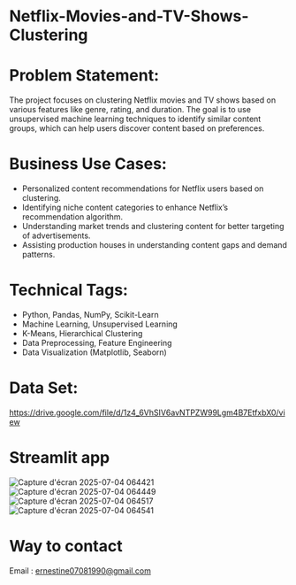 # Netflix-Movies-and-TV-Shows-Clustering

# Problem Statement:

 The project focuses on clustering Netflix movies and TV shows based on various features like genre, rating, and duration. The goal is to use unsupervised machine learning techniques to identify similar content groups, which can help users discover content based on preferences.

# Business Use Cases:

* Personalized content recommendations for Netflix users based on clustering.
* Identifying niche content categories to enhance Netflix’s recommendation algorithm.
* Understanding market trends and clustering content for better targeting of advertisements.
* Assisting production houses in understanding content gaps and demand patterns.

# Technical Tags:

* Python, Pandas, NumPy, Scikit-Learn
* Machine Learning, Unsupervised Learning
* K-Means, Hierarchical Clustering
* Data Preprocessing, Feature Engineering
* Data Visualization (Matplotlib, Seaborn)

# Data Set:

https://drive.google.com/file/d/1z4_6VhSIV6avNTPZW99Lgm4B7EtfxbX0/view

# Streamlit app 

![Capture d'écran 2025-07-04 064421](https://github.com/user-attachments/assets/cfba7e77-3419-4bd0-b624-e8d0aa346f9e)
![Capture d'écran 2025-07-04 064449](https://github.com/user-attachments/assets/161a28e7-60e6-4b90-8468-65b3acec8a36)
![Capture d'écran 2025-07-04 064517](https://github.com/user-attachments/assets/270f31a9-e463-4fa0-afe7-ee509f5f6ce8)
![Capture d'écran 2025-07-04 064541](https://github.com/user-attachments/assets/cf270603-ddcb-4b31-97f3-bcc0e7975ddc)




# Way to contact 

Email : ernestine07081990@gmail.com






